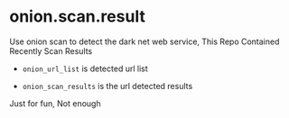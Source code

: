 # onion.scan.result
Use onion scan to detect the dark net web service, This Repo Contained Recently Scan Results

* `onion_url_list` is detected url list

* `onion_scan_results` is the url detected results


Just for fun, Not enough
